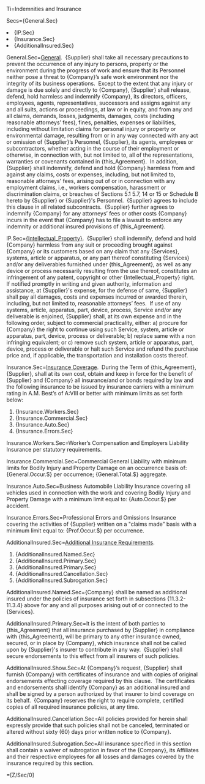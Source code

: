 Ti=Indemnities and Insurance

Secs={General.Sec}</li><li>{IP.Sec}</li><li>{Insurance.Sec}</li><li>{AdditionalInsured.Sec}

General.Sec=<u>General</u>.&nbsp; {Supplier} shall take all necessary precautions to prevent the occurrence of any injury to persons, property or the environment during the progress of work and ensure that its Personnel neither pose a threat to {Company}&rsquo;s safe work environment nor the integrity of its business operations.&nbsp; Except to the extent that any injury or damage is due solely and directly to {Company}, {Supplier} shall release, defend, hold harmless and indemnify {Company}, its directors, officers, employees, agents, representatives, successors and assigns against any and all suits, actions or proceedings, at law or in equity, and from any and all claims, demands, losses, judgments, damages, costs (including reasonable attorneys&rsquo; fees), fines, penalties, expenses or liabilities, including without limitation claims for personal injury or property or environmental damage, resulting from or in any way connected with any act or omission of {Supplier}&rsquo;s Personnel, {Supplier}, its agents, employees or subcontractors, whether acting in the course of their employment or otherwise, in connection with, but not limited to, all of the representations, warranties or covenants contained in {this_Agreement}.&nbsp; In addition, {Supplier} shall indemnify, defend and hold {Company} harmless from and against any claims, costs or expenses, including, but not limited to, reasonable attorneys' fees, arising out of or in connection with any employment claims, i.e., workers compensation, harassment or discrimination claims, or breaches of Sections 5.1 5.7, 14 or 15 or Schedule B hereto by {Supplier} or {Supplier}'s Personnel.&nbsp; {Supplier} agrees to include this clause in all related subcontracts.&nbsp; {Supplier} further agrees to indemnify {Company} for any attorneys&rsquo; fees or other costs {Company} incurs in the event that {Company} has to file a lawsuit to enforce any indemnity or additional insured provisions of {this_Agreement}.

IP.Sec=<u>{Intellectual_Property}</u>.&nbsp; {Supplier} shall indemnify, defend and hold {Company} harmless from any suit or proceeding brought against {Company} or its customers based on any claim that any {Services}, systems, article or apparatus, or any part thereof constituting {Services} and/or any deliverables furnished under {this_Agreement}, as well as any device or process necessarily resulting from the use thereof, constitutes an infringement of any patent, copyright or other {Intellectual_Property} right.&nbsp; If notified promptly in writing and given authority, information and assistance, at {Supplier}'s expense, for the defense of same, {Supplier} shall pay all damages, costs and expenses incurred or awarded therein, including, but not limited to, reasonable attorneys&rsquo; fees.&nbsp; If use of any systems, article, apparatus, part, device, process, Service and/or any deliverable is enjoined, {Supplier} shall, at its own expense and in the following order, subject to commercial practicality, either: a) procure for {Company} the right to continue using such Service, system, article or apparatus, part, device, process or deliverable; b) replace same with a non infringing equivalent; or c) remove such system, article or apparatus, part, device, process or deliverable or halt such Service and refund the purchase price and, if applicable, the transportation and installation costs thereof.

Insurance.Sec=<u>Insurance Coverage</u>.&nbsp; During the Term of {this_Agreement}, {Supplier}, shall at its own cost, obtain and keep in force for the benefit of {Supplier} and {Company} all insurance/and or bonds required by law and the following insurance to be issued by insurance carriers with a minimum rating in A.M. Best&rsquo;s of A:VIII or better with minimum limits as set forth below: <ol><li>{Insurance.Workers.Sec}</li><li>{Insurance.Commercial.Sec}</li><li>{Insurance.Auto.Sec}</li><li>{Insurance.Errors.Sec}</li></ol>

Insurance.Workers.Sec=Worker&rsquo;s Compensation and Employers Liability Insurance per statutory requirements.

Insurance.Commercial.Sec=Commercial General Liability with minimum limits for Bodily Injury and Property Damage on an occurrence basis of: {General.Occur.$} per occurrence; {General.Total.$} aggregate.

Insurance.Auto.Sec=Business Automobile Liability Insurance covering all vehicles used in connection with the work and covering Bodily Injury and Property Damage with a minimum limit equal to: {Auto.Occur.$} per accident.

Insurance.Errors.Sec=Professional Errors and Omissions Insurance covering the activities of {Supplier} written on a "claims made&rdquo; basis with a minimum limit equal to: {Prof.Occur.$} per occurrence.

AdditionalInsured.Sec=<u>Additional Insurance Requirements</u>. <ol><li>{AdditionalInsured.Named.Sec}</li><li>{AdditionalInsured.Primary.Sec}</li><li>{AdditionalInsured.Primary.Sec}</li><li>{AdditionalInsured.Cancellation.Sec}</li><li>{AdditionalInsured.Subrogation.Sec}</li></ol>

AdditionalInsured.Named.Sec={Company} shall be named as additional insured under the policies of insurance set forth in subsections {11.3.2-11.3.4} above for any and all purposes arising out of or connected to the {Services}.

AdditionalInsured.Primary.Sec=It is the intent of both parties to {this_Agreement} that all insurance purchased by {Supplier} in compliance with {this_Agreement}, will be primary to any other insurance owned, secured, or in place by {Company}, which insurance shall not be called upon by {Supplier}'s insurer to contribute in any way.&nbsp; {Supplier} shall secure endorsements to this effect from all insurers of such policies.

AdditionalInsured.Show.Sec=At {Company}&rsquo;s request, {Supplier} shall furnish {Company} with certificates of insurance and with copies of original endorsements effecting coverage required by this clause.&nbsp; The certificates and endorsements shall identify {Company} as an additional insured and shall be signed by a person authorized by that insurer to bind coverage on its behalf.&nbsp; {Company} reserves the right to require complete, certified copies of all required insurance policies, at any time.

AdditionalInsured.Cancellation.Sec=All policies provided for herein shall expressly provide that such policies shall not be canceled, terminated or altered without sixty (60) days prior written notice to {Company}.

AdditionalInsured.Subrogation.Sec=All insurance specified in this section shall contain a waiver of subrogation in favor of the {Company}, its Affiliates and their respective employees for all losses and damages covered by the insurance required by this section.

=[Z/Sec/0]
